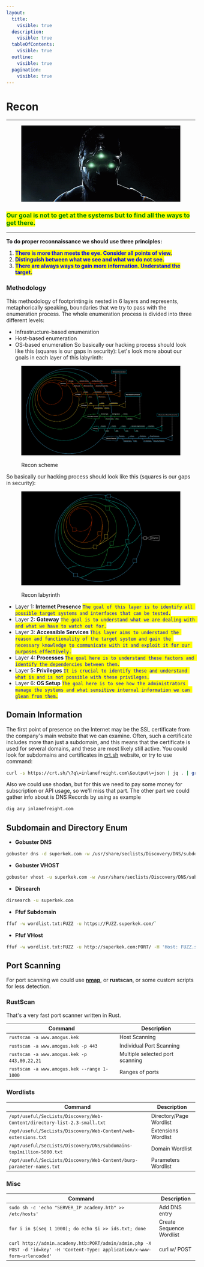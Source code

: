 ```yaml
---
layout:
  title:
    visible: true
  description:
    visible: true
  tableOfContents:
    visible: true
  outline:
    visible: true
  pagination:
    visible: true
---
```


# Recon

***

<figure><img src="../../.gitbook/assets/splinter-cell-recon.gif" alt=""><figcaption></figcaption></figure>

### <mark style="color:green;">Our goal is not to get at the systems but to find all the ways to get there.</mark>

***

**To do proper reconnaissance we should use three principles:**

1. <mark style="color:blue;">**There is more than meets the eye. Consider all points of view.**</mark>
2. <mark style="color:blue;">**Distinguish between what we see and what we do not see.**</mark>
3. <mark style="color:blue;">**There are always ways to gain more information. Understand the target.**</mark>

### Methodology

This methodology of footprinting is nested in 6 layers and represents, metaphorically speaking, boundaries that we try to pass with the enumeration process. The whole enumeration process is divided into three different levels:

* Infrastructure-based enumeration
* Host-based enumeration
* OS-based enumeration  So basically our hacking process should look like this (squares is our gaps in security):  Let's look more about our goals in each layer of this labyrinth:

<figure><img src="../../.gitbook/assets/pentesting-image-1.png" alt=""><figcaption><p>Recon scheme</p></figcaption></figure>

So basically our hacking process should look like this (squares is our gaps in security):

<figure><img src="../../.gitbook/assets/pentesting-image-2.png" alt=""><figcaption><p>Recon labyrinth</p></figcaption></figure>

* Layer 1: **Internet Presence** <mark style="color:blue;">`The goal of this layer is to identify all possible target systems and interfaces that can be tested.`</mark>
* Layer 2: **Gateway** <mark style="color:blue;">`The goal is to understand what we are dealing with and what we have to watch out for.`</mark>
* Layer 3: **Accessible Services** <mark style="color:blue;">`This layer aims to understand the reason and functionality of the target system and gain the necessary knowledge to communicate with it and exploit it for our purposes effectively.`</mark>
* Layer 4: **Processes** <mark style="color:blue;">`The goal here is to understand these factors and identify the dependencies between them.`</mark>
* Layer 5: **Privileges** <mark style="color:blue;">`It is crucial to identify these and understand what is and is not possible with these privileges.`</mark>
* Layer 6: **OS Setup** <mark style="color:blue;">`The goal here is to see how the administrators manage the systems and what sensitive internal information we can glean from them.`</mark>

## Domain Information

The first point of presence on the Internet may be the SSL certificate from the company's main website that we can examine. Often, such a certificate includes more than just a subdomain, and this means that the certificate is used for several domains, and these are most likely still active. You could look for subdomains and certificates in [crt.sh](https://crt.sh/) website, or try to use command:

```bash
curl -s https://crt.sh/\?q\=inlanefreight.com\&output\=json | jq . | grep name | cut -d":" -f2 | grep -v "CN=" | cut -d'"' -f2 | awk '{gsub(/\\n/,"\n");}1;' | sort -u
```

Also we could use shodan, but for this we need to pay some money for subscription or API usage, so we'll miss that part. The other part we could gather info about is DNS Records by using as example

```bash
dig any inlanefreight.com
```

## Subdomain and Directory Enum

* **Gobuster DNS**

```bash
gobuster dns -d superkek.com -w /usr/share/seclists/Discovery/DNS/subdomains-top1million-20000.txt -t 20
```

* **Gobuster VHOST**

```bash
gobuster vhost -u superkek.com -w /usr/share/seclists/Discovery/DNS/subdomains-top1million-5000.txt
```

* **Dirsearch**

```bash
dirsearch -u superkek.com
```

* **Ffuf Subdomain**

```bash
ffuf -w wordlist.txt:FUZZ -u https://FUZZ.superkek.com/`
```

* **Ffuf VHost**

```bash
ffuf -w wordlist.txt:FUZZ -u http://superkek.com:PORT/ -H 'Host: FUZZ.superkek.com' -fs xxx
```

## Port Scanning

For port scanning we could use [**nmap**](../../tools/nmap.md), or **rustscan**, or some custom scripts for less detection.&#x20;

### RustScan

That's a very fast port scanner written in Rust.

| Command                                      | Description                     |
| -------------------------------------------- | ------------------------------- |
| `rustscan -a www.amogus.kek`                 | Host Scanning                   |
| `rustscan -a www.amogus.kek -p 443`          | Individual Port Scanning        |
| `rustscan -a www.amogus.kek -p 443,80,22,21` | Multiple selected port scanning |
| `rustscan -a www.amogus.kek --range 1-1000`  | Ranges of ports                 |

### Wordlists

| **Command**                                                               | **Description**         |
| ------------------------------------------------------------------------- | ----------------------- |
| `/opt/useful/SecLists/Discovery/Web-Content/directory-list-2.3-small.txt` | Directory/Page Wordlist |
| `/opt/useful/SecLists/Discovery/Web-Content/web-extensions.txt`           | Extensions Wordlist     |
| `/opt/useful/SecLists/Discovery/DNS/subdomains-top1million-5000.txt`      | Domain Wordlist         |
| `/opt/useful/SecLists/Discovery/Web-Content/burp-parameter-names.txt`     | Parameters Wordlist     |

### Misc

| **Command**                                                                                                                   | **Description**          |
| ----------------------------------------------------------------------------------------------------------------------------- | ------------------------ |
| `sudo sh -c 'echo "SERVER_IP academy.htb" >> /etc/hosts'`                                                                     | Add DNS entry            |
| `for i in $(seq 1 1000); do echo $i >> ids.txt; done`                                                                         | Create Sequence Wordlist |
| `curl http://admin.academy.htb:PORT/admin/admin.php -X POST -d 'id=key' -H 'Content-Type: application/x-www-form-urlencoded'` | curl w/ POST             |
